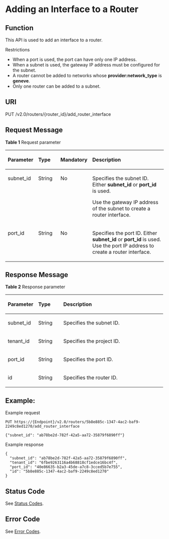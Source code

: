 # Adding an Interface to a Router<a name="vpc_router_0006"></a>

## Function<a name="section57792052205835"></a>

This API is used to add an interface to a router.

Restrictions

-   When a port is used, the port can have only one IP address.
-   When a subnet is used, the gateway IP address must be configured for the subnet.
-   A router cannot be added to networks whose  **provider:network\_type**  is  **geneve**.
-   Only one router can be added to a subnet.

## URI<a name="section53148261205835"></a>

PUT /v2.0/routers/\{router\_id\}/add\_router\_interface

## Request Message<a name="section46335438205835"></a>

**Table  1**  Request parameter

<a name="table62182974205835"></a>
<table><thead align="left"><tr id="row2403081205835"><th class="cellrowborder" valign="top" width="17.349999999999998%" id="mcps1.2.5.1.1"><p id="p60431871205835"><a name="p60431871205835"></a><a name="p60431871205835"></a>Parameter</p>
</th>
<th class="cellrowborder" valign="top" width="14.29%" id="mcps1.2.5.1.2"><p id="p63143353205835"><a name="p63143353205835"></a><a name="p63143353205835"></a>Type</p>
</th>
<th class="cellrowborder" valign="top" width="18.279999999999998%" id="mcps1.2.5.1.3"><p id="p14337951205835"><a name="p14337951205835"></a><a name="p14337951205835"></a>Mandatory</p>
</th>
<th class="cellrowborder" valign="top" width="50.080000000000005%" id="mcps1.2.5.1.4"><p id="p20523419205835"><a name="p20523419205835"></a><a name="p20523419205835"></a>Description</p>
</th>
</tr>
</thead>
<tbody><tr id="row51784210205835"><td class="cellrowborder" valign="top" width="17.349999999999998%" headers="mcps1.2.5.1.1 "><p id="p33771502205835"><a name="p33771502205835"></a><a name="p33771502205835"></a>subnet_id</p>
</td>
<td class="cellrowborder" valign="top" width="14.29%" headers="mcps1.2.5.1.2 "><p id="p51137175205835"><a name="p51137175205835"></a><a name="p51137175205835"></a>String</p>
</td>
<td class="cellrowborder" valign="top" width="18.279999999999998%" headers="mcps1.2.5.1.3 "><p id="p48470516205835"><a name="p48470516205835"></a><a name="p48470516205835"></a>No</p>
</td>
<td class="cellrowborder" valign="top" width="50.080000000000005%" headers="mcps1.2.5.1.4 "><p id="p33797742205835"><a name="p33797742205835"></a><a name="p33797742205835"></a>Specifies the subnet ID. Either <strong id="b842352706191715"><a name="b842352706191715"></a><a name="b842352706191715"></a>subnet_id</strong> or <strong id="b842352706191719"><a name="b842352706191719"></a><a name="b842352706191719"></a>port_id</strong> is used.</p>
<p id="p35744225205835"><a name="p35744225205835"></a><a name="p35744225205835"></a>Use the gateway IP address of the subnet to create a router interface.</p>
</td>
</tr>
<tr id="row53262572205835"><td class="cellrowborder" valign="top" width="17.349999999999998%" headers="mcps1.2.5.1.1 "><p id="p19301079205835"><a name="p19301079205835"></a><a name="p19301079205835"></a>port_id</p>
</td>
<td class="cellrowborder" valign="top" width="14.29%" headers="mcps1.2.5.1.2 "><p id="p19883542205835"><a name="p19883542205835"></a><a name="p19883542205835"></a>String</p>
</td>
<td class="cellrowborder" valign="top" width="18.279999999999998%" headers="mcps1.2.5.1.3 "><p id="p67063058205835"><a name="p67063058205835"></a><a name="p67063058205835"></a>No</p>
</td>
<td class="cellrowborder" valign="top" width="50.080000000000005%" headers="mcps1.2.5.1.4 "><p id="p63398578205835"><a name="p63398578205835"></a><a name="p63398578205835"></a>Specifies the port ID. Either <strong id="b1556928203191732"><a name="b1556928203191732"></a><a name="b1556928203191732"></a>subnet_id</strong> or <strong id="b2095602666191732"><a name="b2095602666191732"></a><a name="b2095602666191732"></a>port_id</strong> is used. Use the port IP address to create a router interface.</p>
</td>
</tr>
</tbody>
</table>

## Response Message<a name="section33716291205835"></a>

**Table  2**  Response parameter

<a name="table46665045205835"></a>
<table><thead align="left"><tr id="row27310894205835"><th class="cellrowborder" valign="top" width="19.32%" id="mcps1.2.4.1.1"><p id="p64698801205835"><a name="p64698801205835"></a><a name="p64698801205835"></a>Parameter</p>
</th>
<th class="cellrowborder" valign="top" width="15.909999999999998%" id="mcps1.2.4.1.2"><p id="p6111537205835"><a name="p6111537205835"></a><a name="p6111537205835"></a>Type</p>
</th>
<th class="cellrowborder" valign="top" width="64.77000000000001%" id="mcps1.2.4.1.3"><p id="p33804102205835"><a name="p33804102205835"></a><a name="p33804102205835"></a>Description</p>
</th>
</tr>
</thead>
<tbody><tr id="row53777707205835"><td class="cellrowborder" valign="top" width="19.32%" headers="mcps1.2.4.1.1 "><p id="p61026988205835"><a name="p61026988205835"></a><a name="p61026988205835"></a>subnet_id</p>
</td>
<td class="cellrowborder" valign="top" width="15.909999999999998%" headers="mcps1.2.4.1.2 "><p id="p44239027205835"><a name="p44239027205835"></a><a name="p44239027205835"></a>String</p>
</td>
<td class="cellrowborder" valign="top" width="64.77000000000001%" headers="mcps1.2.4.1.3 "><p id="p6419564205835"><a name="p6419564205835"></a><a name="p6419564205835"></a>Specifies the subnet ID.</p>
</td>
</tr>
<tr id="row57776083205835"><td class="cellrowborder" valign="top" width="19.32%" headers="mcps1.2.4.1.1 "><p id="p49351156205835"><a name="p49351156205835"></a><a name="p49351156205835"></a>tenant_id</p>
</td>
<td class="cellrowborder" valign="top" width="15.909999999999998%" headers="mcps1.2.4.1.2 "><p id="p38020701205835"><a name="p38020701205835"></a><a name="p38020701205835"></a>String</p>
</td>
<td class="cellrowborder" valign="top" width="64.77000000000001%" headers="mcps1.2.4.1.3 "><p id="p10487112"><a name="p10487112"></a><a name="p10487112"></a>Specifies the project ID.</p>
</td>
</tr>
<tr id="row24491644205835"><td class="cellrowborder" valign="top" width="19.32%" headers="mcps1.2.4.1.1 "><p id="p37666118205835"><a name="p37666118205835"></a><a name="p37666118205835"></a>port_id</p>
</td>
<td class="cellrowborder" valign="top" width="15.909999999999998%" headers="mcps1.2.4.1.2 "><p id="p31056700205835"><a name="p31056700205835"></a><a name="p31056700205835"></a>String</p>
</td>
<td class="cellrowborder" valign="top" width="64.77000000000001%" headers="mcps1.2.4.1.3 "><p id="p20503759205835"><a name="p20503759205835"></a><a name="p20503759205835"></a>Specifies the port ID.</p>
</td>
</tr>
<tr id="row50316109205835"><td class="cellrowborder" valign="top" width="19.32%" headers="mcps1.2.4.1.1 "><p id="p49073051205835"><a name="p49073051205835"></a><a name="p49073051205835"></a>id</p>
</td>
<td class="cellrowborder" valign="top" width="15.909999999999998%" headers="mcps1.2.4.1.2 "><p id="p15494169205835"><a name="p15494169205835"></a><a name="p15494169205835"></a>String</p>
</td>
<td class="cellrowborder" valign="top" width="64.77000000000001%" headers="mcps1.2.4.1.3 "><p id="p54423238205835"><a name="p54423238205835"></a><a name="p54423238205835"></a>Specifies the router ID.</p>
</td>
</tr>
</tbody>
</table>

## Example:<a name="section20047097205835"></a>

Example request

```
PUT https://{Endpoint}/v2.0/routers/5b8e885c-1347-4ac2-baf9-2249c8ed1270/add_router_interface

{"subnet_id": "ab78be2d-782f-42a5-aa72-35879f6890ff"}
```

Example response

```
{
  "subnet_id": "ab78be2d-782f-42a5-aa72-35879f6890ff",
  "tenant_id": "6fbe9263116a4b68818cf1edce16bc4f",
  "port_id": "40e86635-b2a3-45de-a7c8-3cced5b7e755",
  "id": "5b8e885c-1347-4ac2-baf9-2249c8ed1270"
}
```

## Status Code<a name="section10470352390"></a>

See  [Status Codes](status-codes.md).

## Error Code<a name="section85821649202813"></a>

See  [Error Codes](error-codes.md).

